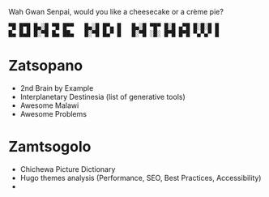 Wah Gwan Senpai, would you like a cheesecake or a  crème pie?

```
▀█ █▀█ █▄░█ ▀█ █▀▀   █▄░█ █▀▄ █   █▄░█ ▀█▀ █░█ ▄▀█ █░█░█ █
█▄ █▄█ █░▀█ █▄ ██▄   █░▀█ █▄▀ █   █░▀█ ░█░ █▀█ █▀█ ▀▄▀▄▀ █
```

# Zatsopano

- 2nd Brain by Example
- Interplanetary Destinesia (list of generative tools)
- Awesome Malawi
- Awesome Problems


# Zamtsogolo

- Chichewa Picture Dictionary
- Hugo themes analysis (Performance, SEO, Best Practices, Accessibility)
- 




